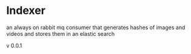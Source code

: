 # Indexer

an always on rabbit mq consumer that generates hashes of images and videos and stores them in an elastic search

v 0.0.1
